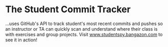 # The Student Commit Tracker 
...uses GitHub's API to track student's most recent commits and pushes so an instructor or TA can quickly scan and understand where their class is with exercises and group projects. Visit www.studentspy.bangazon.com to see it in action!
